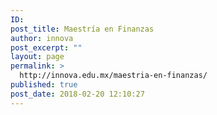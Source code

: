```yaml
---
ID: 
post_title: Maestría en Finanzas
author: innova
post_excerpt: ""
layout: page
permalink: >
  http://innova.edu.mx/maestria-en-finanzas/
published: true
post_date: 2018-02-20 12:10:27
---
```


